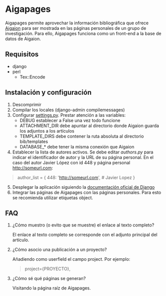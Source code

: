 Aigapages
=========

Aigapages permite aprovechar la información bibliográfica que ofrece
[Aigaion](http://www.aigaion.nl/) para ser mostrada en las páginas personales
de un grupo de investigación.  Para ello, Aigapages funciona como un front-end
a la base de datos de Aigaion.

Requisitos
----------

* django
* perl
	* Tex::Encode

Instalación y configuración
---------------------------

 1. Descomprimir
 2. Compilar los locales (django-admin compilemessages)
 3. Configurar
 [settings.py](http://docs.djangoproject.com/en/1.2/topics/settings/). Prestar
 atención a las variables:
     - DEBUG establecer a False una vez todo funcione
     - ATTACHMENT\_DIR debe apuntar al directorio donde Aigaion guarda los
       adjuntos a los artículos
     - TEMPLATE\_DIRS debe contener la ruta absoluta al directorio bib/templates
     - DATABASE\_\* debe tener la misma conexión que Aigaion
 4. Establecer la lista de autores activos. Se debe editar _authors.py_ para
 indicar el identificador de autor y la URL de su página personal. En el caso
 del autor Javier López con id 448 y página personal http://someurl.com:
   > author_list = {
   >    448: 'http://someurl.com', # Javier Lopez
   > }
 5. Desplegar la aplicación siguiendo la [documentación oficial de
 Django](http://docs.djangoproject.com/en/1.2/howto/deployment/)
 6. Integrar las páginas de Aigapages con las páginas personales. Para esto se
 recomienda utilizar etiquetas object.

FAQ
---

 1. ¿Cómo muestro (o evito que se muestre) el enlace al texto completo?

    El enlace al texto completo se corresponde con el adjunto principal del
    artículo.

 2. ¿Cómo asocio una publicación a un proyecto?

    Añadiendo como userfield el campo project. Por ejemplo:

    > project={PROYECTO},

 3. ¿Cómo sé qué páginas se generan?

    Visitando la página raíz de Aigapages.

